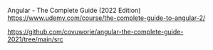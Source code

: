 Angular - The Complete Guide (2022 Edition)
https://www.udemy.com/course/the-complete-guide-to-angular-2/

https://github.com/covuworie/angular-the-complete-guide-2021/tree/main/src
